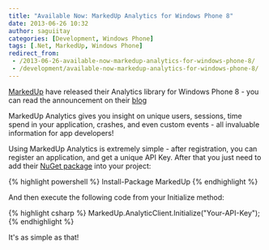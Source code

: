 ```yaml
---
title: "Available Now: MarkedUp Analytics for Windows Phone 8"
date: 2013-06-26 10:32
author: saguiitay
categories: [Development, Windows Phone]
tags: [.Net, MarkedUp, Windows Phone]
redirect_from:
 - /2013-06-26-available-now-markedup-analytics-for-windows-phone-8/
 - /development/available-now-markedup-analytics-for-windows-phone-8/
---
```

[MarkedUp](http://www.markedup.com) have released their Analytics library for Windows Phone 8 - you can read the announcement on 
their [blog](http://blog.markedup.com/2013/06/available-now-markedup-analytics-for-windows-phone-8/)

MarkedUp Analytics gives you insight on unique users, sessions, time spend in your application, crashes, and even custom events - all invaluable
information for app developers!

Using MarkedUp Analytics is extremely simple - after registration, you can register an application, and get a unique API Key.
After that you just need to add their [NuGet package](https://nuget.org/packages/MarkedUp/) into your project:

{% highlight powershell %}
    Install-Package MarkedUp
{% endhighlight %}

And then execute the following code from your Initialize method:

{% highlight csharp %}
    MarkedUp.AnalyticClient.Initialize("Your-API-Key");
{% endhighlight %}

It's as simple as that!
